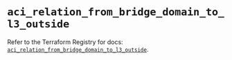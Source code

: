 # `aci_relation_from_bridge_domain_to_l3_outside`

Refer to the Terraform Registry for docs: [`aci_relation_from_bridge_domain_to_l3_outside`](https://registry.terraform.io/providers/ciscodevnet/aci/2.17.0/docs/resources/relation_from_bridge_domain_to_l3_outside).
